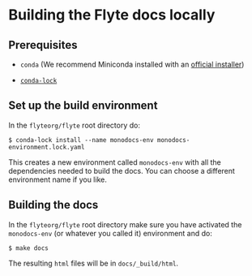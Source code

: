 # Building the Flyte docs locally

## Prerequisites

* `conda` (We recommend Miniconda installed with an [official installer](https://docs.conda.io/projects/miniconda/en/latest/index.html#latest-miniconda-installer-links))

* [`conda-lock`](https://github.com/conda/conda-lock)


## Set up the build environment

In the `flyteorg/flyte` root directory do:

```
$ conda-lock install --name monodocs-env monodocs-environment.lock.yaml
```

This creates a new environment called `monodocs-env` with all the dependencies needed to build the docs. You can choose a different environment name if you like.


## Building the docs

In the `flyteorg/flyte` root directory make sure you have activated the `monodocs-env` (or whatever you called it) environment and do:

```
$ make docs
```

The resulting `html` files will be in `docs/_build/html`.
